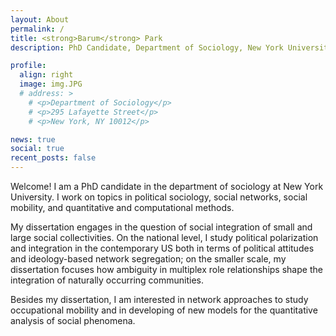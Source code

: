 ```yaml
---
layout: About
permalink: /
title: <strong>Barum</strong> Park
description: PhD Candidate, Department of Sociology, New York University

profile:
  align: right
  image: img.JPG
  # address: >
    # <p>Department of Sociology</p>
    # <p>295 Lafayette Street</p>
    # <p>New York, NY 10012</p>

news: true
social: true
recent_posts: false
---
```


Welcome! I am a PhD candidate in the department of sociology at New York University. I work on topics in political sociology, social networks, social mobility, and quantitative and computational methods. 

My dissertation engages in the question of social integration of small and large social collectivities. On the national level, I study political polarization and integration in the contemporary US both in terms of political attitudes and ideology-based network segregation; on the smaller scale, my dissertation focuses how ambiguity in multiplex role relationships shape the integration of naturally occurring communities. 

Besides my dissertation, I am interested in network approaches to study occupational mobility and in developing of new models for the quantitative analysis of social phenomena.

